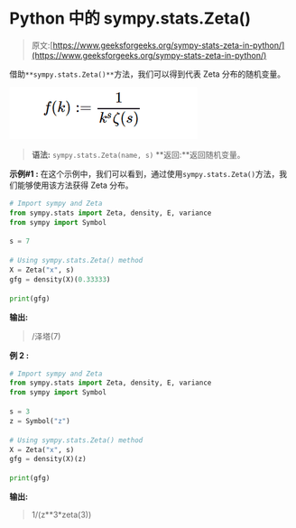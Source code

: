 # Python 中的 sympy.stats.Zeta()

> 原文:[https://www.geeksforgeeks.org/sympy-stats-zeta-in-python/](https://www.geeksforgeeks.org/sympy-stats-zeta-in-python/)

借助`**sympy.stats.Zeta()**`方法，我们可以得到代表 Zeta 分布的随机变量。

![](img/d88cb7b690ff4473fd7e0d43ae40094b.png)

> **语法:** `sympy.stats.Zeta(name, s)`
> **返回:**返回随机变量。

**示例#1 :**
在这个示例中，我们可以看到，通过使用`sympy.stats.Zeta()`方法，我们能够使用该方法获得 Zeta 分布。

```py
# Import sympy and Zeta 
from sympy.stats import Zeta, density, E, variance
from sympy import Symbol

s = 7

# Using sympy.stats.Zeta() method
X = Zeta("x", s)
gfg = density(X)(0.33333)

print(gfg)
```

**输出:**

> /泽塔(7)

**例 2 :**

```py
# Import sympy and Zeta 
from sympy.stats import Zeta, density, E, variance
from sympy import Symbol

s = 3
z = Symbol("z")

# Using sympy.stats.Zeta() method
X = Zeta("x", s)
gfg = density(X)(z)

print(gfg)
```

**输出:**

> 1/(z**3*zeta(3))